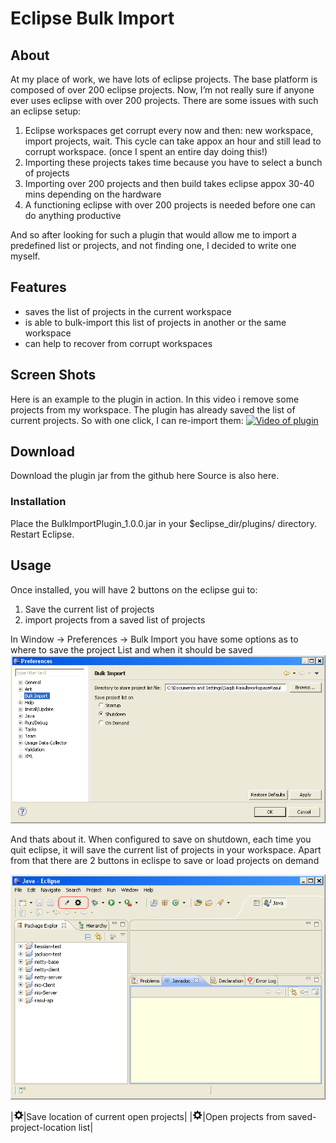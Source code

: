 # Eclipse Bulk Import
## About
At my place of work, we have lots of eclipse projects. The base platform is composed of over 200 eclipse projects. Now, I’m not really sure if anyone ever uses eclipse with over 200 projects. There are some issues with such an eclipse setup:

1. Eclipse workspaces get corrupt every now and then: new workspace, import projects, wait. This cycle can take appox an hour and still lead to corrupt workspace. (once I spent an entire day doing this!)
2. Importing these projects takes time because you have to select a bunch of projects
3. Importing over 200 projects and then build takes eclipse appox 30-40 mins depending on the hardware
4. A functioning eclipse with over 200 projects is needed before one can do anything productive

And so after looking for such a plugin that would allow me to import a predefined list or projects, and not finding one, I decided to write one myself.

## Features
* saves the list of projects in the current workspace
* is able to bulk-import this list of projects in another or the same workspace
* can help to recover from corrupt workspaces


## Screen Shots
Here is an example to the plugin in action. In this video i remove some projects from my workspace. The plugin has already saved the list of current projects. So with one click, I can re-import them:
[![Video of plugin](http://img.youtube.com/vi/E-NPWg7isS0/0.jpg)](http://www.youtube.com/watch?v=E-NPWg7isS0)

## Download
Download the plugin jar from the github here
Source is also here.

### Installation
Place the BulkImportPlugin_1.0.0.jar in your $eclipse_dir/plugins/ directory. Restart Eclipse.

## Usage
Once installed, you will have 2 buttons on the eclipse gui to:

1. Save the current list of projects
2. import projects from a saved list of projects

In Window -> Preferences -> Bulk Import you have some options as to where to save the project List and when it should be saved
![Preferences](import_pref.PNG)

And thats about it. When configured to save on shutdown, each time you quit eclipse, it will save the current list of projects in your workspace. Apart from that there are 2 buttons in eclispe to save or load projects on demand

![Eclipse](eclipse.PNG)

|![save](openProjects.gif)|Save location of current open projects|
|![open](openProjects.gif)|Open projects from saved-project-location list|
